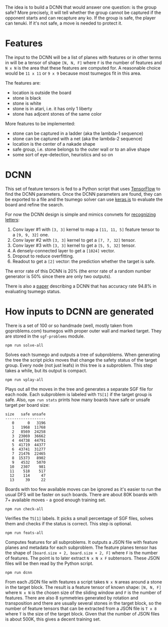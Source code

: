 The idea is to build a DCNN that would answer one question:
is the group safe? More precisely, it will tell whether
the group cannot be captured if the opponent starts
and can recapture any ko. If the group is safe, the player
can tenuki. If it's not safe, a move is needed to protect it.

# Features

The input to the DCNN will be a list of planes with features
or in other terms in will be a tensor of shape `[N, N, F]`
where `F` is the number of features and `N x N` is the area
that these features are computed for. A reasonable choice would
be `11 x 11` or `9 x 9` because most tsumegos fit in this area.

The features are:

- location is outside the board
- stone is black
- stone is white
- stone is in atari, i.e. it has only 1 liberty
- stone has adjcent stones of the same color

More features to be implemented:

- stone can be captured in a ladder (aka the lambda-1 sequence)
- stone can be captured with a net (aka the lambda-2 sequence)
- location is the center of a nakade shape
- safe group, i.e. stone belongs to the outer wall or to an alive shape
- some sort of eye-detection, heuristics and so on

# DCNN

This set of feature tensors is fed to a Python script that uses
[TensorFlow](https://github.com/tensorflow/tensorflow) to find the DCNN parameters. Once the DCNN parameters are found, they can be exported to a file and the tsumego solver can use [keras.js](https://github.com/transcranial/keras-js)
to evaluate the board and refine the search.

For now the DCNN design is simple and mimics convnets for [recognizing letters](https://www.tensorflow.org/get_started/mnist/pros):

1. Conv layer #1 with `[3, 3]` kernel to map a `[11, 11, 5]` feature tensor to a `[9, 9, 32]` one.
2. Conv layer #2 with `[3, 3]` kernel to get a `[7, 7, 32]` tensor.
3. Conv layer #3 with `[3, 3]` kernel to get a `[5, 5, 32]` tensor.
4. A densely-connected layer to get a `[1024]` vector.
5. Dropout to reduce overfitting.
6. Readout to get a `[2]` vector: the prediction whether the target is safe.

The error rate of this DCNN is 20% (the error rate of a random number generator is 50% since there are only two outputs).

There is also a [paper](http://www.cs.cityu.edu.hk/~hwchun/research/PDF/Julian%20WONG%20-%20CCCT%202004%20a.pdf) describing a DCNN that has accuracy rate 94.8% in evaluating tsumego status.

# How inputs to DCNN are generated

There is a set of 100 or so handmade (well, mostly taken from goproblems.com) tsumegos with proper outer wall and marked target. They are stored in the `sgf-problems` module.

```
npm run solve-all
```

Solves each tsumego and outputs a tree of subproblems. When generating the tree the script picks moves that change the safety status of the target group. Every node (not just leafs) in this tree is a subproblem. This step takes a while, but its output is compact.

```
npm run vplay-all
```

Plays out all the moves in the tree and generates a separate SGF file for each node. Each subproblem is labeled with `TS[1]` if the target group is safe. Also, `npm run stats` prints how many boards have safe or unsafe target per board size:

```
size   safe unsafe
------------------
   0      0   3196
   1   1968  11768
   2   8569  24258
   3  23069  36662
   4  44738  44791
   5  41719  44377
   6  43741  31277
   7  21476  22465
   8  15373   8902
   9   4532   5070
  10   2307    981
  11    518    517
  12    114     47
  13     39     22
```

Boards with too few available moves can be ignored as it's easier to run the usual DFS will be faster on such boards. There are about 80K boards with 7+ available moves - a good enough training set.

```
npm run check-all
```

Verifies the `TS[1]` labels. It picks a small percentage of SGF files, solves them and checks if the status is correct. This step is optional.

```
npm run feats-all
```

Computes features for all subproblems. It outputs a JSON file with feature planes and metadata for each subproblem. The feature planes tensor has the shape of `[board.size + 2, board.size + 2, F]` where `F` is the number of features. The point is to later extract `N x N x F` subtensors. These JSON files will be then read by the Python script.

```
npm run dcnn
```

From each JSON file with features a script takes `N x N` areas around a stone in the target block. The result is a feature tensor of known shape: `[N, N, F]` where `N x N` is the chosen size of the sliding window and `F` is the number of features. There are also 8 symmetries generated by rotation and transposition and there are usually several stones in the target block, so the number of feature tensors that can be extracted from a JSON file is `T x 8` where `T` is the size of the target block. Given that the number of JSON files is about 500K, this gives a decent training set.
